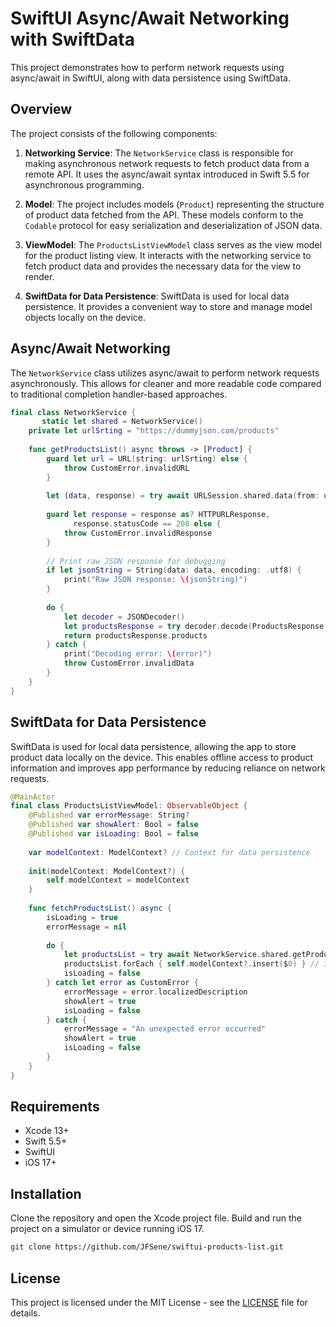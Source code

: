 # SwiftUI Async/Await Networking with SwiftData

This project demonstrates how to perform network requests using async/await in SwiftUI, along with data persistence using SwiftData.

## Overview

The project consists of the following components:

1. **Networking Service**: The `NetworkService` class is responsible for making asynchronous network requests to fetch product data from a remote API. It uses the async/await syntax introduced in Swift 5.5 for asynchronous programming.

2. **Model**: The project includes models (`Product`) representing the structure of product data fetched from the API. These models conform to the `Codable` protocol for easy serialization and deserialization of JSON data.

3. **ViewModel**: The `ProductsListViewModel` class serves as the view model for the product listing view. It interacts with the networking service to fetch product data and provides the necessary data for the view to render.

4. **SwiftData for Data Persistence**: SwiftData is used for local data persistence. It provides a convenient way to store and manage model objects locally on the device.

## Async/Await Networking

The `NetworkService` class utilizes async/await to perform network requests asynchronously. This allows for cleaner and more readable code compared to traditional completion handler-based approaches.

```swift
final class NetworkService {
       static let shared = NetworkService()
    private let urlSrting = "https://dummyjson.com/products"
    
    func getProductsList() async throws -> [Product] {
        guard let url = URL(string: urlSrting) else {
            throw CustomError.invalidURL
        }
        
        let (data, response) = try await URLSession.shared.data(from: url)
        
        guard let response = response as? HTTPURLResponse,
              response.statusCode == 200 else {
            throw CustomError.invalidResponse
        }
        
        // Print raw JSON response for debugging
        if let jsonString = String(data: data, encoding: .utf8) {
            print("Raw JSON response: \(jsonString)")
        }
        
        do {
            let decoder = JSONDecoder()
            let productsResponse = try decoder.decode(ProductsResponse.self, from: data)
            return productsResponse.products
        } catch {
            print("Decoding error: \(error)")
            throw CustomError.invalidData
        }
    }
}
```
## SwiftData for Data Persistence

SwiftData is used for local data persistence, allowing the app to store product data locally on the device. This enables offline access to product information and improves app performance by reducing reliance on network requests.

```swift
@MainActor
final class ProductsListViewModel: ObservableObject {
    @Published var errorMessage: String?
    @Published var showAlert: Bool = false
    @Published var isLoading: Bool = false
    
    var modelContext: ModelContext? // Context for data persistence
    
    init(modelContext: ModelContext?) {
        self.modelContext = modelContext
    }
    
    func fetchProductsList() async {
        isLoading = true
        errorMessage = nil
        
        do {
            let productsList = try await NetworkService.shared.getProductsList()
            productsList.forEach { self.modelContext?.insert($0) } // Insert fetched products into local database
            isLoading = false
        } catch let error as CustomError {
            errorMessage = error.localizedDescription
            showAlert = true
            isLoading = false
        } catch {
            errorMessage = "An unexpected error occurred"
            showAlert = true
            isLoading = false
        }
    }
}
```
## Requirements

- Xcode 13+
- Swift 5.5+
- SwiftUI
- iOS 17+

## Installation

Clone the repository and open the Xcode project file. Build and run the project on a simulator or device running iOS 17.

```bash
git clone https://github.com/JFSene/swiftui-products-list.git
``` 
## License

This project is licensed under the MIT License - see the [LICENSE](LICENSE) file for details.
